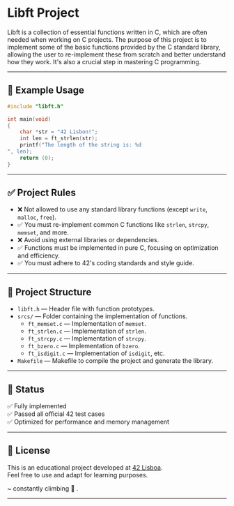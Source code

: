
# Libft Project

Libft is a collection of essential functions written in C, which are often needed when working on C projects. The purpose of this project is to implement some of the basic functions provided by the C standard library, allowing the user to re-implement these from scratch and better understand how they work. It's also a crucial step in mastering C programming.

---

## 🧪 Example Usage

```c
#include "libft.h"

int main(void)
{
    char *str = "42 Lisbon!";
    int len = ft_strlen(str);
    printf("The length of the string is: %d
", len);
    return (0);
}
```

---

## ✅ Project Rules

- ❌ Not allowed to use any standard library functions (except `write`, `malloc`, `free`).
- ✅ You must re-implement common C functions like `strlen`, `strcpy`, `memset`, and more.
- ❌ Avoid using external libraries or dependencies.
- ✅ Functions must be implemented in pure C, focusing on optimization and efficiency.
- ✅ You must adhere to 42's coding standards and style guide.

---

## 📁 Project Structure

- `libft.h` — Header file with function prototypes.
- `srcs/` — Folder containing the implementation of functions.
  - `ft_memset.c` — Implementation of `memset`.
  - `ft_strlen.c` — Implementation of `strlen`.
  - `ft_strcpy.c` — Implementation of `strcpy`.
  - `ft_bzero.c` — Implementation of `bzero`.
  - `ft_isdigit.c` — Implementation of `isdigit`, etc.
- `Makefile` — Makefile to compile the project and generate the library.

---

## 🚀 Status

✅ Fully implemented  
✅ Passed all official 42 test cases  
✅ Optimized for performance and memory management

---

## 📜 License

This is an educational project developed at [42 Lisboa](https://42lisboa.com).  
Feel free to use and adapt for learning purposes.  


~ constantly climbing 🚀 .

---
